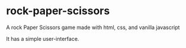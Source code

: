 # rock-paper-scissors


A rock Paper Scissors game made with html, css, and vanilla javascript


It has a simple user-interface.